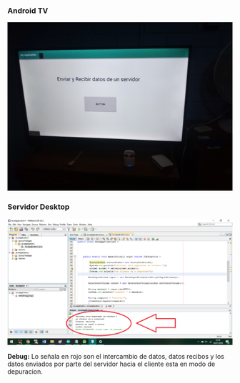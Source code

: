 ### Android TV

<img src="https://github.com/IDiegoUlises/servidor-y-cliente-en-java/blob/master/Imagenes/Android%20TV.jpg" alt="Your image title" width="1000"/>



### Servidor Desktop

![alt text](https://github.com/IDiegoUlises/servidor-y-cliente-en-java/blob/master/Imagenes/Desktop.png)

**Debug:** Lo señala en rojo son el intercambio de datos, datos recibos y los datos enviados por parte del servidor hacia el cliente esta en modo de depuracion.

